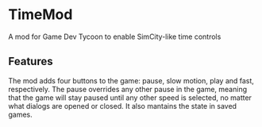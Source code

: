 # TimeMod
A mod for Game Dev Tycoon to enable SimCity-like time controls

## Features
The mod adds four buttons to the game: pause, slow motion, play and fast, respectively. The pause overrides any other pause in the game, meaning that the game will stay paused until any other speed is selected, no matter what dialogs are opened or closed. It also mantains the state in saved games.
